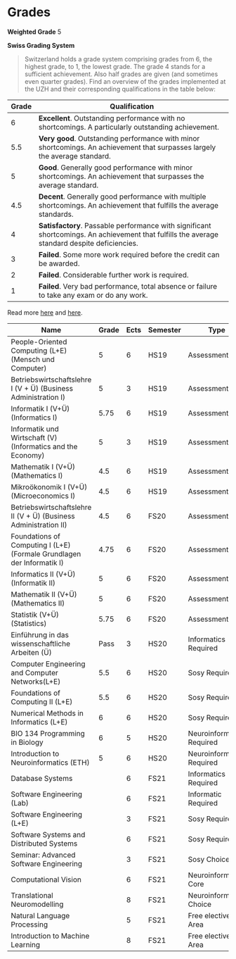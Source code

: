# Grades
**Weighted Grade** 5

**Swiss Grading System**
> Switzerland holds a grade system comprising grades from 6, the highest grade, to 1, the lowest grade.
The grade 4 stands for a sufficient achievement. Also half grades are given (and sometimes even
quarter grades).
Find an overview of the grades implemented at the UZH and their corresponding qualifications in the
table below:

| Grade | Qualification |
| ----- | --------------------------------------- | 
| 6 | **Excellent**. Outstanding performance with no shortcomings. A particularly outstanding achievement. |
| 5.5 | **Very good**. Outstanding performance with minor shortcomings. An achievement that surpasses largely the average standard. |
| 5 | **Good**. Generally good performance with minor shortcomings. An achievement that surpasses the average standard. |
| 4.5 | **Decent**. Generally good performance with multiple shortcomings. An achievement that fulfills the average standards. |
| 4 | **Satisfactory**. Passable performance with significant shortcomings. An achievement that fulfills the average standard despite deficiencies. |
| 3 | **Failed**. Some more work required before the credit can be awarded. |
| 2 | **Failed**. Considerable further work is required. |
| 1 | **Failed**. Very bad performance, total absence or failure to take any exam or do any work. |

Read more [here](https://www.oec.uzh.ch/en/studies/general/graduation/final-grades.html#Degree_conferral_dates_in_2017) and [here](https://int.uzh.ch/dam/jcr:6cd222ef-1e87-4e3f-aed2-a742b6dcb5a8/100909_Information_Grades_ECTS.pdf).


| Name                                                                   | Grade | Ects | Semester | Type                      |
| ---------------------------------------------------------------------- | ----- | ---- | -------- | --------------------------|
| People-Oriented Computing (L+E) (Mensch und Computer)                  | 5     | 6    | HS19     | Assessment                |
| Betriebswirtschaftslehre I (V + Ü) (Business Administration I)         | 5     | 3    | HS19     | Assessment                |
| Informatik I (V+Ü) (Informatics I)                                     | 5.75  | 6    | HS19     | Assessment                |
| Informatik und Wirtschaft (V) (Informatics and the Economy)            | 5     | 3    | HS19     | Assessment                |
| Mathematik I (V+Ü) (Mathematics I)                                     | 4.5   | 6    | HS19     | Assessment                |
| Mikroökonomik I (V+Ü) (Microeconomics I)                               | 4.5   | 6    | HS19     | Assessment                |
| Betriebswirtschaftslehre II (V + Ü) (Business Administration II)       | 4.5   | 6    | FS20     | Assessment                |
| Foundations of Computing I (L+E) (Formale Grundlagen der Informatik I) | 4.75  | 6    | FS20     | Assessment                |
| Informatics II (V+Ü) (Informatik II)                                   | 5     | 6    | FS20     | Assessment                |
| Mathematik II (V+Ü) (Mathematics II)                                   | 5     | 6    | FS20     | Assessment                |
| Statistik (V+Ü) (Statistics)                                           | 5.75  | 6    | FS20     | Assessment                |
| Einführung in das wissenschaftliche Arbeiten (Ü)                       | Pass  | 3    | HS20     | Informatics Required      |
| Computer Engineering and Computer Networks(L+E)                        | 5.5   | 6    | HS20     | Sosy Required             |
| Foundations of Computing II (L+E)                                      | 5.5   | 6    | HS20     | Sosy Required             |
| Numerical Methods in Informatics (L+E)                                 | 6     | 6    | HS20     | Sosy Required             |
| BIO 134 Programming in Biology                                         | 6     | 5    | HS20     | Neuroinformatics Required |
| Introduction to Neuroinformatics (ETH)                                 | 5     | 6    | HS20     | Neuroinformatics Required |
| Database Systems                                                       |       | 6    | FS21     | Informatics Required      |
| Software Engineering (Lab)                                             |       | 6    | FS21     | Informatic Required       |
| Software Engineering (L+E)                                             |       | 3    | FS21     | Sosy Required             |
| Software Systems and Distributed Systems                               |       | 6    | FS21     | Sosy Required             |
| Seminar: Advanced Software Engineering                                 |       | 3    | FS21     | Sosy Choice               |
| Computational Vision                                                   |       | 6    | FS21     | Neuroinformatics Core     |
| Translational Neuromodelling                                           |       | 8    | FS21     | Neuroinformatics Choice   |
| Natural Language Processing                                            |       | 5    | FS21     | Free elective Area        |
| Introduction to Machine Learning                                       |       | 8    | FS21     | Free elective Area        |